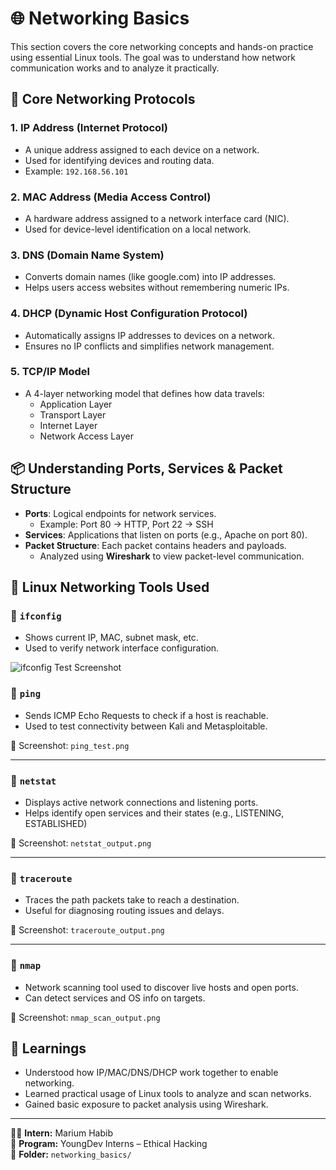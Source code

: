 # 🌐 Networking Basics

This section covers the core networking concepts and hands-on practice using essential Linux tools. The goal was to understand how network communication works and to analyze it practically.



## 🔌 Core Networking Protocols

### 1. **IP Address (Internet Protocol)**
- A unique address assigned to each device on a network.
- Used for identifying devices and routing data.
- Example: `192.168.56.101`

### 2. **MAC Address (Media Access Control)**
- A hardware address assigned to a network interface card (NIC).
- Used for device-level identification on a local network.

### 3. **DNS (Domain Name System)**
- Converts domain names (like google.com) into IP addresses.
- Helps users access websites without remembering numeric IPs.

### 4. **DHCP (Dynamic Host Configuration Protocol)**
- Automatically assigns IP addresses to devices on a network.
- Ensures no IP conflicts and simplifies network management.

### 5. **TCP/IP Model**
- A 4-layer networking model that defines how data travels:
  - Application Layer
  - Transport Layer
  - Internet Layer
  - Network Access Layer



## 📦 Understanding Ports, Services & Packet Structure

- **Ports**: Logical endpoints for network services.
  - Example: Port 80 → HTTP, Port 22 → SSH
- **Services**: Applications that listen on ports (e.g., Apache on port 80).
- **Packet Structure**: Each packet contains headers and payloads.
  - Analyzed using **Wireshark** to view packet-level communication.



## 🔧 Linux Networking Tools Used

### 🔹 `ifconfig`
- Shows current IP, MAC, subnet mask, etc.
- Used to verify network interface configuration.

![ifconfig Test Screenshot](.Images/ifconfig_output.png)


### 🔹 `ping`
- Sends ICMP Echo Requests to check if a host is reachable.
- Used to test connectivity between Kali and Metasploitable.

📸 Screenshot: `ping_test.png`

---

### 🔹 `netstat`
- Displays active network connections and listening ports.
- Helps identify open services and their states (e.g., LISTENING, ESTABLISHED)

📸 Screenshot: `netstat_output.png`

---

### 🔹 `traceroute`
- Traces the path packets take to reach a destination.
- Useful for diagnosing routing issues and delays.

📸 Screenshot: `traceroute_output.png`

---

### 🔹 `nmap`
- Network scanning tool used to discover live hosts and open ports.
- Can detect services and OS info on targets.

📸 Screenshot: `nmap_scan_output.png`



## 🧠 Learnings

- Understood how IP/MAC/DNS/DHCP work together to enable networking.
- Learned practical usage of Linux tools to analyze and scan networks.
- Gained basic exposure to packet analysis using Wireshark.


---


👩‍💻 **Intern:** Marium Habib  
📅 **Program:** YoungDev Interns – Ethical Hacking  
📂 **Folder:** `networking_basics/`

